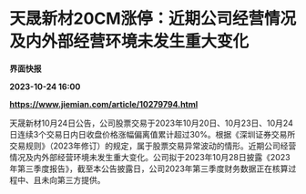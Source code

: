 # 天晟新材20CM涨停：近期公司经营情况及内外部经营环境未发生重大变化
**界面快报**

**2023-10-24 16:00**

**https://www.jiemian.com/article/10279794.html**

天晟新材10月24日公告，公司股票交易于2023年10月20日、10月23日、10月24日连续3个交易日内日收盘价格涨幅偏离值累计超过30%。根据《深圳证券交易所交易规则》（2023年修订）的规定，属于股票交易异常波动的情形。近期公司经营情况及内外部经营环境未发生重大变化。公司拟于2023年10月28日披露《2023年第三季度报告》，截至本公告披露日，公司2023年第三季度财务数据正在核算过程中、且未向第三方提供。